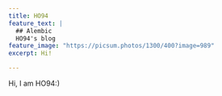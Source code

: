 ```yaml
---
title: HO94
feature_text: |
  ## Alembic
  HO94's blog
feature_image: "https://picsum.photos/1300/400?image=989"
excerpt: Hi!

---
```


Hi, I am HO94:)
